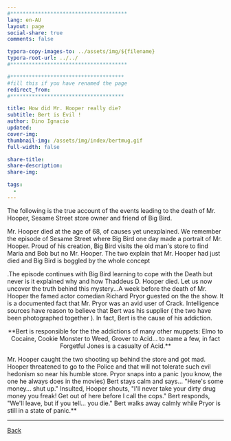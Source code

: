 ```yaml
---
#**************************************
lang: en-AU
layout: page
social-share: true
comments: false

typora-copy-images-to: ../assets/img/${filename}
typora-root-url: ../../
#**************************************

#*************************************
#fill this if you have renamed the page
redirect_from:
#*************************************

title: How did Mr. Hooper really die?
subtitle: Bert is Evil ! 
author: Dino Ignacio
updated: 
cover-img: 
thumbnail-img: /assets/img/index/bertmug.gif
full-width: false

share-title: 
share-description: 
share-img: 

tags:
  -
---
```


The following is the true account of the events leading to the death of Mr. Hooper, Sesame Street store owner and friend of Big Bird.

Mr. Hooper died at the age of 68, of causes yet unexplained. We remember the episode of Sesame Street where Big Bird one day made a portrait of Mr. Hooper. Proud of his creation, Big Bird visits the old man's store to find Maria and Bob but no Mr. Hooper. The two explain that Mr. Hooper had just died and Big Bird is boggled by the whole concept

.The episode continues with Big Bird learning to cope with the Death but never is it explained why and how Thaddeus D. Hooper died. Let us now uncover the truth behind this mystery...A week before the death of Mr. Hooper the famed actor comedian Richard Pryor guested on the the show. It is a documented fact that Mr. Pryor was an avid user of Crack. Intelligence sources have reason to believe that Bert was his supplier ( the two have been photographed together ). In fact, Bert is the cause of his addiction. 

<center>**Bert is responsible for the the addictions of many other muppets: Elmo to Cocaine, Cookie Monster to Weed, Grover to Acid... to name a few, in fact Forgetful Jones is a casualty of Acid.**</center>

Mr. Hooper caught the two shooting up behind the store and got mad. Hooper threatened to go to the Police and that will not tolerate such evil hedonism so near his humble store. Pryor snaps into a panic (you know, the one he always does in the movies) Bert stays calm and says... "Here's some money... shut up." Insulted, Hooper shouts, "I'll never take your dirty drug money you freak! Get out of here before I call the cops." Bert responds, "We'll leave, but if you tell... you die." Bert walks away calmly while Pryor is still in a state of panic.**

---

 [Back](the-interviews-and-documents) 
